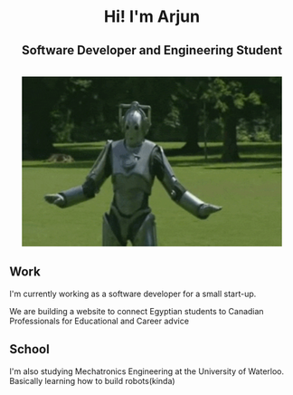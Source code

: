 <div align="center">
  <h1>Hi! I'm Arjun</h1>
  <h2>Software Developer and Engineering Student</h2>
  </br>
  <img width="460" height="300" src="robot-dancing.gif">
</div>

## Work
I'm currently working as a software developer for a small start-up.

We are building a website to connect Egyptian students to Canadian Professionals for Educational and Career advice

## School
I'm also studying Mechatronics Engineering at the University of Waterloo. Basically learning how to build robots(kinda)
 
